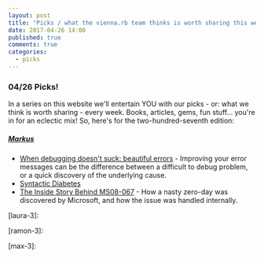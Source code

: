 ```yaml
---
layout: post
title: "Picks / what the vienna.rb team thinks is worth sharing this week"
date: 2017-04-26 14:00
published: true
comments: true
categories:
  - picks
---
```


### 04/26 Picks!

In a series on this website we'll entertain YOU with our picks - or: what we think is worth sharing - every week.
Books, articles, gems, fun stuff... you're in for an eclectic mix! So, here's for the two-hundred-seventh edition:

##### [Markus][markus]
- [When debugging doesn't suck: beautiful errors][markus-1] - Improving your error messages can be the difference between a difficult to debug problem, or a quick discovery of the underlying cause.
- [Syntactic Diabetes][markus-2]
- [The Inside Story Behind MS08-067][markus-3] - How a nasty zero-day was discovered by Microsoft, and how the issue was handled internally.


[laura]: https://www.twitter.com/alicetragedy
[laura-1]:
[laura-2]:
[laura-3]:

[ramon]: https://twitter.com/senorhuidobro
[ramon-1]:
[ramon-2]:
[ramon-3]:

[markus]: https://twitter.com/nuclearsquid
[markus-1]: http://odino.org/when-debugging-doesnt-suck-beautiful-errors/
[markus-2]: https://blog.definiteloops.com/syntactic-diabetes-bbf54b3b4487
[markus-3]: https://blogs.technet.microsoft.com/johnla/2015/09/26/the-inside-story-behind-ms08-067/

[max]: https://www.twitter.com/klappradla
[max-1]:
[max-2]:
[max-3]:
